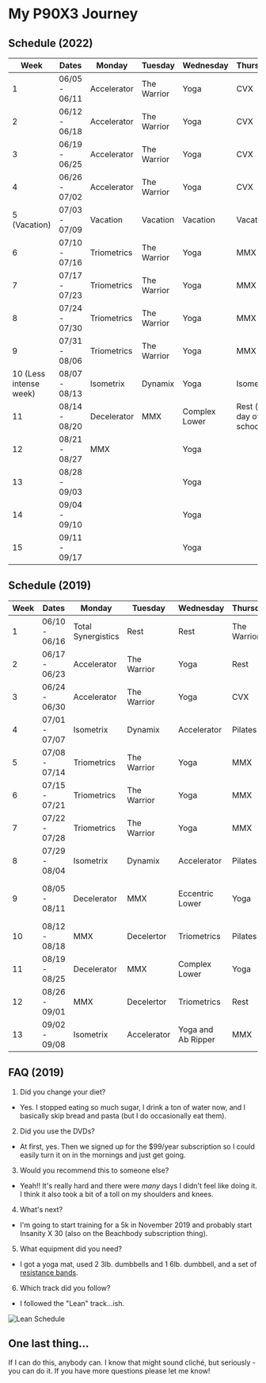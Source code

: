 # My P90X3 Journey

## Schedule (2022)

| Week                   | Dates         | Monday      | Tuesday     | Wednesday     | Thursday                   | Friday      | Saturday | Sunday |
| ---------------------- | ------------- | ----------- | ----------- | ------------- | -------------------------- | ----------- | -------- | ------ |
| 1                      | 06/05 - 06/11 | Accelerator | The Warrior | Yoga          | CVX                        | Isometrix   | Rest     | Rest   |
| 2                      | 06/12 - 06/18 | Accelerator | The Warrior | Yoga          | CVX                        | Isometrix   | Rest     | Rest   |
| 3                      | 06/19 - 06/25 | Accelerator | The Warrior | Yoga          | CVX                        | Isometrix   | Rest     | Rest   |
| 4                      | 06/26 - 07/02 | Accelerator | The Warrior | Yoga          | CVX                        | Isometrix   | Rest     | Rest   |
| 5 (Vacation)           | 07/03 - 07/09 | Vacation    | Vacation    | Vacation      | Vacation                   | Vacation    | Rest     | Rest   |
| 6                      | 07/10 - 07/16 | Triometrics | The Warrior | Yoga          | MMX                        | Incinerator | Rest     | Rest   |
| 7                      | 07/17 - 07/23 | Triometrics | The Warrior | Yoga          | MMX                        | Incinerator | Rest     | Rest   |
| 8                      | 07/24 - 07/30 | Triometrics | The Warrior | Yoga          | MMX                        | Incinerator | Rest     | Rest   |
| 9                      | 07/31 - 08/06 | Triometrics | The Warrior | Yoga          | MMX                        | Incinerator | Rest     | Rest   |
| 10 (Less intense week) | 08/07 - 08/13 | Isometrix   | Dynamix     | Yoga          | Isometrix                  | Dynamix     | Rest     | Rest   |
| 11                     | 08/14 - 08/20 | Decelerator | MMX         | Complex Lower | Rest (first day of school) | Triometrics | Rest     | Rest   |
| 12                     | 08/21 - 08/27 | MMX         |             | Yoga          |                            |             | Rest     | Rest   |
| 13                     | 08/28 - 09/03 |             |             | Yoga          |                            |             | Rest     | Rest   |
| 14                     | 09/04 - 09/10 |             |             | Yoga          |                            |             | Rest     | Rest   |
| 15                     | 09/11 - 09/17 |             |             | Yoga          |                            |             | Rest     | Rest   |

## Schedule (2019)

| Week | Dates         | Monday             | Tuesday     | Wednesday          | Thursday    | Friday      | Saturday               | Sunday                            |
| ---- | ------------- | ------------------ | ----------- | ------------------ | ----------- | ----------- | ---------------------- | --------------------------------- |
| 1    | 06/10 - 06/16 | Total Synergistics | Rest        | Rest               | The Warrior | Yoga        | CVX                    | Rest                              |
| 2    | 06/17 - 06/23 | Accelerator        | The Warrior | Yoga               | Rest        | CVX         | Isometrix              | Rest                              |
| 3    | 06/24 - 06/30 | Accelerator        | The Warrior | Yoga               | CVX         | Isometrix   | Agility X              | Rest                              |
| 4    | 07/01 - 07/07 | Isometrix          | Dynamix     | Accelerator        | Pilates X   | Agility X   | Yoga                   | Rest                              |
| 5    | 07/08 - 07/14 | Triometrics        | The Warrior | Yoga               | MMX         | Rest        | Accelerator            | CVX                               |
| 6    | 07/15 - 07/21 | Triometrics        | The Warrior | Yoga               | MMX         | Incinerator | CVX                    | Rest                              |
| 7    | 07/22 - 07/28 | Triometrics        | The Warrior | Yoga               | MMX         | Incinerator | CVX                    | Rest                              |
| 8    | 07/29 - 08/04 | Isometrix          | Dynamix     | Accelerator        | Pilates X   | Agility X   | Yoga (with 1 mile run) | Rest                              |
| 9    | 08/05 - 08/11 | Decelerator        | MMX         | Eccentric Lower    | Yoga        | Triometrics | Rest                   | Eccentric Upper (with 1 mile run) |
| 10   | 08/12 - 08/18 | MMX                | Decelertor  | Triometrics        | Pilates X   | Rest        | CVX                    | Rest                              |
| 11   | 08/19 - 08/25 | Decelerator        | MMX         | Complex Lower      | Yoga        | Triometrics | Rest                   | Complex Upper                     |
| 12   | 08/26 - 09/01 | MMX                | Decelertor  | Triometrics        | Rest        | Decelertor  | Rest                   | CVX                               |
| 13   | 09/02 - 09/08 | Isometrix          | Accelerator | Yoga and Ab Ripper | MMX         | Dynamix     | Dynamix                | Rest                              |

## FAQ (2019)

1. Did you change your diet?

- Yes. I stopped eating so much sugar, I drink a ton of water now, and I basically skip bread and pasta (but I do occasionally eat them).

2. Did you use the DVDs?

- At first, yes. Then we signed up for the $99/year subscription so I could easily turn it on in the mornings and just get going.

3. Would you recommend this to someone else?

- Yeah!! It's really hard and there were _many_ days I didn't feel like doing it. I think it also took a bit of a toll on my shoulders and knees.

4. What's next?

- I'm going to start training for a 5k in November 2019 and probably start Insanity X 30 (also on the Beachbody subscription thing).

5. What equipment did you need?

- I got a yoga mat, used 2 3lb. dumbbells and 1 6lb. dumbbell, and a set of [resistance bands](https://www.amazon.com/dp/B01IL6A0I6).

6. Which track did you follow?

- I followed the "Lean" track...ish.

![Lean Schedule](https://i2.wp.com/www.p90x3workoutschedule.com/wp-content/uploads/2016/03/P90X3-Lean-Schedule-Calendar-P90X3WorkoutSchedule.gif?fit=792%2C612)

## One last thing...

If I can do this, anybody can. I know that might sound cliché, but seriously - you can do it. If you have more questions please let me know!
